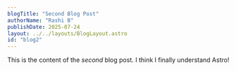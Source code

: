 ```yaml
---
blogTitle: "Second Blog Post"
authorName: "Rashi B"
publishDate: 2025-07-24
layout: ../../layouts/BlogLayout.astro
id: "blog2"
---
```


This is the content of the _second_ blog post.
I think I finally understand Astro!